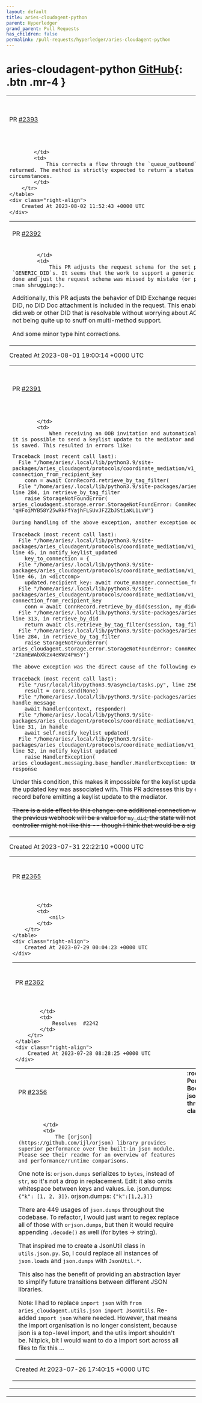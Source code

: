 ```yaml
---
layout: default
title: aries-cloudagent-python
parent: Hyperledger
grand_parent: Pull Requests
has_children: false
permalink: /pull-requests/hyperledger/aries-cloudagent-python
---
```


# aries-cloudagent-python <span class="fs-3 right-align">[GitHub](https://github.com/hyperledger/aries-cloudagent-python){: .btn .mr-4 }</span>


<div>
    <table>
        <tr>
            <td>
                PR <a href="https://github.com/hyperledger/aries-cloudagent-python/pull/2393" class=".btn">#2393</a>
            </td>
            <td>
                <b>
                    fix: outbound send status missing on path
                </b>
            </td>
        </tr>
        <tr>
            <td>
                
            </td>
            <td>
                This corrects a flow through the `queue_outbound` method that could result in no `OutboundSendStatus` being returned. The method is strictly expected to return a status so this could cause less than graceful errors in some circumstances.
            </td>
        </tr>
    </table>
    <div class="right-align">
        Created At 2023-08-02 11:52:43 +0000 UTC
    </div>
</div>

<div>
    <table>
        <tr>
            <td>
                PR <a href="https://github.com/hyperledger/aries-cloudagent-python/pull/2392" class=".btn">#2392</a>
            </td>
            <td>
                <b>
                    fix: additional tweaks for did:web and other methods as public DIDs
                </b>
            </td>
        </tr>
        <tr>
            <td>
                
            </td>
            <td>
                This PR adjusts the request schema for the set public DID endpoint to permit `GENERIC_DID`s. It seems that the work to support a generic DID in this endpoint was already done and just the request schema was missed by mistake (or perhaps it's a merge artifact :man_shrugging:).

Additionally, this PR adjusts the behavior of DID Exchange requests so that if we're using a public DID, no DID Doc attachment is included in the request. This enables us to form connections using a did:web or other DID that is resolvable without worrying about ACA-Py's DID Doc creation process not being quite up to snuff on multi-method support.

And some minor type hint corrections.
            </td>
        </tr>
    </table>
    <div class="right-align">
        Created At 2023-08-01 19:00:14 +0000 UTC
    </div>
</div>

<div>
    <table>
        <tr>
            <td>
                PR <a href="https://github.com/hyperledger/aries-cloudagent-python/pull/2391" class=".btn">#2391</a>
            </td>
            <td>
                <b>
                    fix: keylist update response race condition
                </b>
            </td>
        </tr>
        <tr>
            <td>
                
            </td>
            <td>
                When receiving an OOB invitation and automatically accepting by sending a DID Exchange request, it is possible to send a keylist update to the mediator and receive a response back before the connection is saved. This resulted in errors like:

```
Traceback (most recent call last):
  File "/home/aries/.local/lib/python3.9/site-packages/aries_cloudagent/protocols/coordinate_mediation/v1_0/route_manager.py", line 273, in connection_from_recipient_key
    conn = await ConnRecord.retrieve_by_tag_filter(
  File "/home/aries/.local/lib/python3.9/site-packages/aries_cloudagent/messaging/models/base_record.py", line 284, in retrieve_by_tag_filter
    raise StorageNotFoundError(
aries_cloudagent.storage.error.StorageNotFoundError: ConnRecord record not found for {'invitation_key': 'qHFoiMYB58Y25wRkFfYajhFLSUvJFZZbJStiaKL1LvW'}

During handling of the above exception, another exception occurred:

Traceback (most recent call last):
  File "/home/aries/.local/lib/python3.9/site-packages/aries_cloudagent/protocols/coordinate_mediation/v1_0/handlers/keylist_update_response_handler.py", line 45, in notify_keylist_updated
    key_to_connection = {
  File "/home/aries/.local/lib/python3.9/site-packages/aries_cloudagent/protocols/coordinate_mediation/v1_0/handlers/keylist_update_response_handler.py", line 46, in <dictcomp>
    updated.recipient_key: await route_manager.connection_from_recipient_key(
  File "/home/aries/.local/lib/python3.9/site-packages/aries_cloudagent/protocols/coordinate_mediation/v1_0/route_manager.py", line 280, in connection_from_recipient_key
    conn = await ConnRecord.retrieve_by_did(session, my_did=did_info.did)
  File "/home/aries/.local/lib/python3.9/site-packages/aries_cloudagent/connections/models/conn_record.py", line 313, in retrieve_by_did
    return await cls.retrieve_by_tag_filter(session, tag_filter, post_filter)
  File "/home/aries/.local/lib/python3.9/site-packages/aries_cloudagent/messaging/models/base_record.py", line 284, in retrieve_by_tag_filter
    raise StorageNotFoundError(
aries_cloudagent.storage.error.StorageNotFoundError: ConnRecord record not found for {'my_did': '2XamEWAbXkzx4eKW24PmSY'}

The above exception was the direct cause of the following exception:

Traceback (most recent call last):
  File "/usr/local/lib/python3.9/asyncio/tasks.py", line 256, in __step
    result = coro.send(None)
  File "/home/aries/.local/lib/python3.9/site-packages/aries_cloudagent/core/dispatcher.py", line 269, in handle_message
    await handler(context, responder)
  File "/home/aries/.local/lib/python3.9/site-packages/aries_cloudagent/protocols/coordinate_mediation/v1_0/handlers/keylist_update_response_handler.py", line 31, in handle
    await self.notify_keylist_updated(
  File "/home/aries/.local/lib/python3.9/site-packages/aries_cloudagent/protocols/coordinate_mediation/v1_0/handlers/keylist_update_response_handler.py", line 52, in notify_keylist_updated
    raise HandlerException(
aries_cloudagent.messaging.base_handler.HandlerException: Unknown recipient key received in keylist update response
```

Under this condition, this makes it impossible for the keylist update response event emitter to know what connection the updated key was associated with. This PR addresses this by ensuring the DID is associated with the connection record before emitting a keylist update to the mediator.

~~There is a side effect to this change: one additional connection webhook will be emitted where the only change from the previous webhook will be a value for `my_did`; the state will not change from `invitation-received`. It's possible a controller might not like this -- though I think that would be a sign of other issues.~~ Nevermind, I solved this issue.
            </td>
        </tr>
    </table>
    <div class="right-align">
        Created At 2023-07-31 22:22:10 +0000 UTC
    </div>
</div>

<div>
    <table>
        <tr>
            <td>
                PR <a href="https://github.com/hyperledger/aries-cloudagent-python/pull/2365" class=".btn">#2365</a>
            </td>
            <td>
                <b>
                    Corrected typo on mediator invitation configuration argument
                </b>
            </td>
        </tr>
        <tr>
            <td>
                
            </td>
            <td>
                <nil>
            </td>
        </tr>
    </table>
    <div class="right-align">
        Created At 2023-07-29 00:04:23 +0000 UTC
    </div>
</div>

<div>
    <table>
        <tr>
            <td>
                PR <a href="https://github.com/hyperledger/aries-cloudagent-python/pull/2362" class=".btn">#2362</a>
            </td>
            <td>
                <b>
                    Fix empty ServiceDecorator in OobRecord causing 422 Unprocessable Entity Error
                </b>
            </td>
        </tr>
        <tr>
            <td>
                
            </td>
            <td>
                Resolves  #2242
            </td>
        </tr>
    </table>
    <div class="right-align">
        Created At 2023-07-28 08:28:25 +0000 UTC
    </div>
</div>

<div>
    <table>
        <tr>
            <td>
                PR <a href="https://github.com/hyperledger/aries-cloudagent-python/pull/2356" class=".btn">#2356</a>
            </td>
            <td>
                <b>
                    :rocket: Performance Boost: Replace json with orjson through JsonUtil class
                </b>
            </td>
        </tr>
        <tr>
            <td>
                
            </td>
            <td>
                The [orjson](https://github.com/ijl/orjson) library provides superior performance over the built-in json module. Please see their readme for an overview of features and performance/runtime comparisons.

One note is: `orjson.dumps` serializes to `bytes`, instead of `str`, so it's not a drop in replacement.
Edit: it also omits whitespace between keys and values. i.e. json.dumps: `{"k": [1, 2, 3]}`. orjson.dumps:  `{"k":[1,2,3]}`

There are 449 usages of `json.dumps` throughout the codebase. To refactor, I would just want to regex replace all of those with `orjson.dumps`, but then it would require appending `.decode()` as well (for bytes -> string).

That inspired me to create a JsonUtil class in `utils.json.py`. So, I could replace all instances of `json.loads` and `json.dumps` with `JsonUtil.*`.

This also has the benefit of providing an abstraction layer to simplify future transitions between different JSON libraries.

Note: I had to replace `import json` with `from aries_cloudagent.utils.json import JsonUtils`. Re-added `import json` where needed. However, that means the import organisation is no longer consistent, because json is a top-level import, and the utils import shouldn't be. Nitpick, bit I would want to do a import sort across all files to fix this ...
            </td>
        </tr>
    </table>
    <div class="right-align">
        Created At 2023-07-26 17:40:15 +0000 UTC
    </div>
</div>

